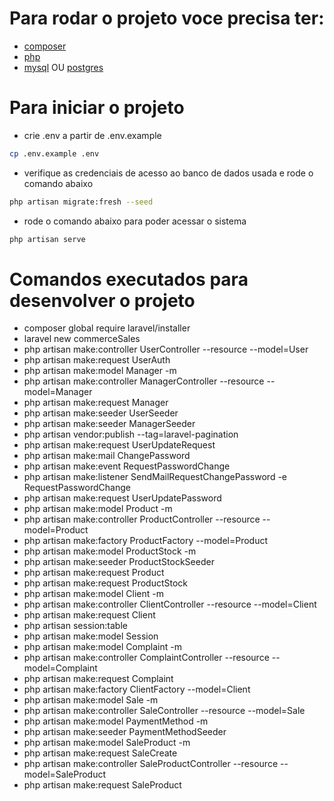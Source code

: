 # Para rodar o projeto voce precisa ter:
* [composer](https://getcomposer.org/)
* [php](https://www.php.net/)
* [mysql](https://www.mysql.com/) OU [postgres](https://www.postgresql.org/)

# Para iniciar o projeto
* crie .env a partir de .env.example
```sh
cp .env.example .env
```
* verifique as credenciais de acesso ao banco de dados usada e rode o comando abaixo
```sh
php artisan migrate:fresh --seed
```
* rode o comando abaixo para poder acessar o sistema
```sh
php artisan serve
```

# Comandos executados para desenvolver o projeto
* composer global require laravel/installer
* laravel new commerceSales
* php artisan make:controller UserController --resource --model=User
* php artisan make:request UserAuth
* php artisan make:model Manager -m
* php artisan make:controller ManagerController --resource --model=Manager
* php artisan make:request Manager
* php artisan make:seeder UserSeeder
* php artisan make:seeder ManagerSeeder
* php artisan vendor:publish --tag=laravel-pagination
* php artisan make:request UserUpdateRequest
* php artisan make:mail ChangePassword
* php artisan make:event RequestPasswordChange
* php artisan make:listener SendMailRequestChangePassword -e RequestPasswordChange
* php artisan make:request UserUpdatePassword
* php artisan make:model Product -m
* php artisan make:controller ProductController --resource --model=Product
* php artisan make:factory ProductFactory --model=Product
* php artisan make:model ProductStock -m
* php artisan make:seeder ProductStockSeeder
* php artisan make:request Product
* php artisan make:request ProductStock
* php artisan make:model Client -m
* php artisan make:controller ClientController --resource --model=Client
* php artisan make:request Client
* php artisan session:table
* php artisan make:model Session
* php artisan make:model Complaint -m
* php artisan make:controller ComplaintController --resource --model=Complaint
* php artisan make:request Complaint
* php artisan make:factory ClientFactory --model=Client
* php artisan make:model Sale -m
* php artisan make:controller SaleController --resource --model=Sale
* php artisan make:model PaymentMethod -m
* php artisan make:seeder PaymentMethodSeeder
* php artisan make:model SaleProduct -m
* php artisan make:request SaleCreate
* php artisan make:controller SaleProductController --resource --model=SaleProduct
* php artisan make:request SaleProduct